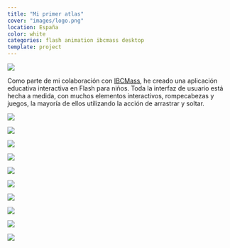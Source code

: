```yaml
---
title: "Mi primer atlas"
cover: "images/logo.png"
location: España
color: white
categories: flash animation ibcmass desktop
template: project
---
```


![](/work/mi-primer-atlas/images/1.png)

Como parte de mi colaboración con [IBCMass](http://www.ibcmass.com/), he creado una aplicación educativa interactiva en Flash para niños. Toda la interfaz de usuario está hecha a medida, con muchos elementos interactivos, rompecabezas y juegos, la mayoría de ellos utilizando la acción de arrastrar y soltar.

![](/work/mi-primer-atlas/images/2.jpg)

![](/work/mi-primer-atlas/images/3.jpg)

![](/work/mi-primer-atlas/images/4.jpg)

![](/work/mi-primer-atlas/images/5.jpg)

![](/work/mi-primer-atlas/images/6.jpg)

![](/work/mi-primer-atlas/images/7.jpg)

![](/work/mi-primer-atlas/images/8.jpg)

![](/work/mi-primer-atlas/images/9.jpg)

![](/work/mi-primer-atlas/images/10.jpg)

![](/work/mi-primer-atlas/images/11.jpg)
